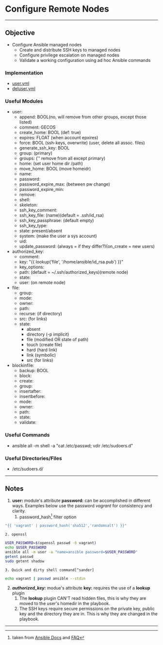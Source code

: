 # Configure Remote Nodes

---

## Objective
* Configure Ansible managed nodes
	*  Create and distribute SSH keys to managed nodes
	*  Configure privilege escalation on managed nodes
	*  Validate a working configuration using ad hoc Ansible commands

### Implementation
* [user.yml](user.yml)
* [deluser.yml](deluser.yml)

### Useful Modules
* user:
	* append: BOOL(no, will remove from other groups, except those listed)
	* comment: GECOS
	* create_home: BOOL (def: true)
	* expires: FLOAT (when account epxires)
	* force:  BOOL (ssh-keys, overwrite) (user, delete all assoc. files)
	* generate_ssh_key: BOOL
	* group: (primary)
	* groups: ('' remove from all except primary)
	* home: (set user home dir /path)
	* move_home: BOOL (move homeidr)
	* name: 
	* password:
	* password_expire_max: (between pw change)
	* password_expire_min:
	* remove:
	* shell:
	* skeleton:
	* ssh_key_comment:
	* ssh_key_file: (name)(default = .ssh/id_rsa)
	* ssh_key_passphrase: (default empty)
	* ssh_key_type:
	* state: present/absent
	* system: (make the user a sys account)
	* uid: 
	* update_password: (always = if they differ?)(on_create = new users)
* authorized_key:
	* comment:
	* key: "{{ lookup('file', '/home/ansible/id_rsa.pub') }}"
	* key_options:
	* path: (default = ~/.ssh/authorized_keys)(remote node)
	* state:
	* user: (on remote node)
* file:
	* group:
	* mode:
	* owner:
	* path:
	* recurse: (if directory)
	* src: (for links)
	* state:
		* absent
		* directory (-p implicit)
		* file (modified OR state of path)
		* touch (create file)
		* hard (hard link)
		* link (symbolic)
		* src (for links)
* blockinfile:
	* backup: BOOL
	* block:
	* create:
	* group:
	* insertafter:
	* insertbefore:
	* mode:
	* owner:
	* path:
	* state:
	* validate:



### Useful Commands
* ansible all -m shell -a "cat /etc/passwd; vdir /etc/sudoers.d"

### Useful Directories/Files
* /etc/sudoers.d/

---

## Notes
1. **user:** module's attribute **password:** can be accomplished in different ways. Examples below use the password _vagrant_ for consistency and clarity.
	1. password_hash[^password_hash] filter option
```zsh
"{{ 'vagrant' | password_hash('sha512','randomsalt') }}"
```
	2. openssl
```zsh
USER_PASSWORD=$(openssl passwd -6 vagrant)
echo $USER_PASSWORD
ansible all -m user -a "name=ansible password=$USER_PASSWORD"
getent passwd
sudo getent shadow
```
	3. Quick and dirty shell command[^sander]
```zsh
echo vagrant | passwd ansible --stdin
```


2. ***authorized_key:*** modue's attribute **key:** requires the use of a **lookup** plugin
	1. The **lookup** plugin CAN'T read hidden files, this is why they are moved to the user's homedir in the playbook.
	2. The SSH keys require secure permissions on the private key, public key and the directory they are in. This is why they are changed in the playbook.

---
[^password_hash]: taken from [Ansible Docs](https://docs.ansible.com/ansible/latest/user_guide/playbooks_filters.html#hash-filters) and [FAQ](https://docs.ansible.com/ansible/latest/reference_appendices/faq.html#how-do-i-generate-encrypted-passwords-for-the-user-module)
[^sander]: taken from [Sander Van Vugt's Videos](https://www.oreilly.com/library/view/red-hat-certified/9780135987513/)
